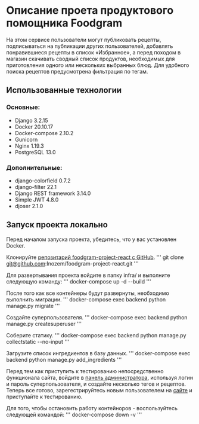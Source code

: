 # Описание проета продуктового помощника Foodgram
На этом сервисе пользователи могут публиковать рецепты, подписываться на публикации других пользователей, добавлять понравившиеся рецепты в список «Избранное», а перед походом в магазин скачивать сводный список продуктов, необходимых для приготовления одного или нескольких выбранных блюд. Для удобного поиска рецептов предусмотрена фильтрация по тегам.

## Использованные технологии
### Основные:
- Django 3.2.15
- Docker 20.10.17
- Docker-compose 2.10.2
- Gunicorn
- Nginx 1.19.3
- PostgreSQL 13.0

### Дополнительные:
- django-colorfield 0.7.2
- django-filter 22.1
- Django REST framework 3.14.0
- Simple JWT 4.8.0
- djoser 2.1.0

## Запуск проекта локально
Перед началом запуска проекта, убедитесь, что у вас установлен Docker.

Клонируйте [репозитарий foodgram-project-react с GitHub](https://hub.docker.com/).
'''
git clone git@github.com:Inozem/foodgram-project-react.git
'''

Для развертывания проекта войдите в папку infra/ и выполните следующую команду:
'''
docker-compose up -d --build
'''

После того как все контейнеры будут развернуты, необходимо выполнить миграции.
'''
docker-compose exec backend python manage.py migrate
'''

Создайте суперпользователя.
'''
docker-compose exec backend python manage.py createsuperuser
'''

Соберите статику.
'''
docker-compose exec backend python manage.py collectstatic --no-input
'''

Загрузите список ингредиентов в базу данных.
'''
docker-compose exec backend python manage.py add_ingredients
'''

Перед тем как приступить к тестированию непосредственно функционала сайта, войдите в [панель администратора](http://localhost/admin/), используя логин и пароль суперпользователя, и создайте несколько тегов и рецептов. Теперь все готово, зарегестрируйтесь новым пользователем на [сайте](http://localhost/) и приступайте к тестированию.

Для того, чтобы остановить работу контейноров - воспользуйтесь следующей командой:
'''
docker-compose down -v 
'''
